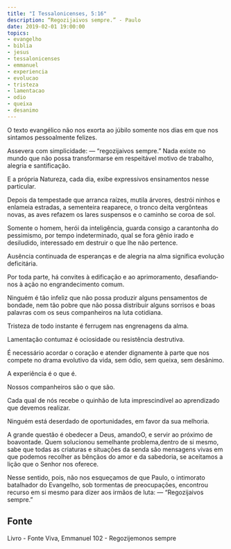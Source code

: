 ```yaml
---
title: "I Tessalonicenses, 5:16"
description: “Regozijai­vos sempre.” - Paulo
date: 2019-02-01 19:00:00
topics: 
- evangelho
- biblia
- jesus
- tessalonicenses
- emmanuel
- experiencia
- evolucao
- tristeza
- lamentacao
- odio
- queixa
- desanimo
---
```


O texto evangélico não nos exorta ao júbilo somente nos dias em que nos
sintamos pessoalmente felizes.

Assevera com simplicidade: — “regozijai­vos sempre.”
Nada existe no mundo que não possa transformar­se em respeitável motivo
de trabalho, alegria e santificação.

E a própria Natureza, cada dia, exibe expressivos ensinamentos nesse
particular.

Depois da tempestade que arranca raízes, mutila árvores, destrói ninhos e
enlameia estradas, a sementeira reaparece, o tronco deita vergônteas novas, as aves
refazem os lares suspensos e o caminho se coroa de sol.

Somente o homem, herói da inteligência, guarda consigo a carantonha do
pessimismo, por tempo indeterminado, qual se fora gênio irado e desiludido,
interessado em destruir o que lhe não pertence.

Ausência continuada de esperanças e de alegria na alma significa evolução
deficitária.

Por toda parte, há convites à edificação e ao aprimoramento, desafiando­
nos à ação no engrandecimento comum.

Ninguém é tão infeliz que não possa produzir alguns pensamentos de
bondade, nem tão pobre que não possa distribuir alguns sorrisos e boas palavras com
os seus companheiros na luta cotidiana.

Tristeza de todo instante é ferrugem nas engrenagens da alma.

Lamentação contumaz é ociosidade ou resistência destrutiva.

É necessário acordar o coração e atender dignamente à parte que nos
compete no drama evolutivo da vida, sem ódio, sem queixa, sem desânimo.

A experiência é o que é.

Nossos companheiros são o que são.

Cada qual de nós recebe o quinhão de luta imprescindível ao aprendizado
que devemos realizar.

Ninguém está deserdado de oportunidades, em favor da sua melhoria.

A grande questão é obedecer a Deus, amando­O, e servir ao próximo de
boa­vontade. Quem solucionou semelhante problema,dentro de si mesmo, sabe que
todas as criaturas e situações da senda são mensagens vivas em que podemos
recolher as bênçãos do amor e da sabedoria, se aceitamos a lição que o Senhor nos
oferece.

Nesse sentido, pois, não nos esqueçamos de que Paulo, o intimorato
batalhador do Evangelho, sob tormentas de preocupações, encontrou recurso em si
mesmo para dizer aos irmãos de luta: — “Regozijai­vos sempre.”


## Fonte
Livro - Fonte Viva, Emmanuel
102 - Regozijemo­nos sempre
